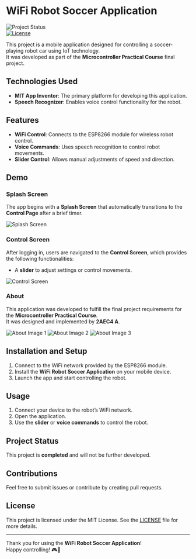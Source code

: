 # WiFi Robot Soccer Application

![Project Status](https://img.shields.io/badge/status-completed-brightgreen)  
[![License](https://img.shields.io/badge/license-MIT-blue)](./LICENSE)

This project is a mobile application designed for controlling a soccer-playing robot car using IoT technology.  
It was developed as part of the **Microcontroller Practical Course** final project.

## **Technologies Used**
- **MIT App Inventor**: The primary platform for developing this application.
- **Speech Recognizer**: Enables voice control functionality for the robot.

## **Features**
- **WiFi Control**: Connects to the ESP8266 module for wireless robot control.
- **Voice Commands**: Uses speech recognition to control robot movements.
- **Slider Control**: Allows manual adjustments of speed and direction.

## **Demo**

### **Splash Screen**
The app begins with a **Splash Screen** that automatically transitions to the **Control Page** after a brief timer.

<img src="https://github.com/user-attachments/assets/e075a14d-ab39-4fcc-8261-bdd751c83c4b" alt="Splash Screen">

### **Control Screen**
After logging in, users are navigated to the **Control Screen**, which provides the following functionalities:
- A **slider** to adjust settings or control movements.

<img src="https://github.com/user-attachments/assets/0dfe6d6c-dfc4-42f2-a0cb-249e369b9a31" alt="Control Screen">

### **About**
This application was developed to fulfill the final project requirements for the **Microcontroller Practical Course**.  
It was designed and implemented by **2AEC4 A**.

<img src="https://github.com/user-attachments/assets/086fc023-2b3f-497b-8b5f-dd7f513f6d6f" alt="About Image 1">
<img src="https://github.com/user-attachments/assets/c5c5f6f9-9a8f-405c-a3ff-b196dc0d1b50" alt="About Image 2">
<img src="https://github.com/user-attachments/assets/1fb29a16-736a-4db1-bb24-f7533baf0c47" alt="About Image 3">

## **Installation and Setup**
1. Connect to the WiFi network provided by the ESP8266 module.
2. Install the **WiFi Robot Soccer Application** on your mobile device.
3. Launch the app and start controlling the robot.

## **Usage**
1. Connect your device to the robot’s WiFi network.
2. Open the application.
3. Use the **slider** or **voice commands** to control the robot.

## **Project Status**
This project is **completed** and will not be further developed.

## **Contributions**
Feel free to submit issues or contribute by creating pull requests.

## **License**
This project is licensed under the MIT License. See the [LICENSE](LICENSE) file for more details.

---

Thank you for using the **WiFi Robot Soccer Application**!  
Happy controlling! 🎮🤖
